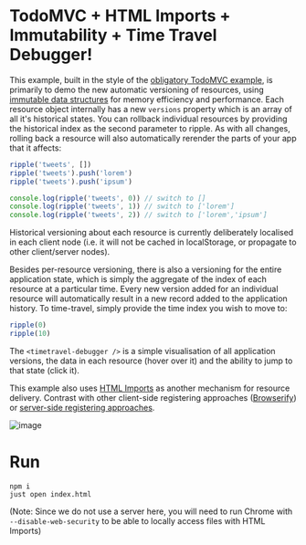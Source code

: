# TodoMVC + HTML Imports + Immutability + Time Travel Debugger!

This example, built in the style of the [obligatory TodoMVC example](https://github.com/tastejs/todomvc/), is primarily to demo the new automatic versioning of resources, using [immutable data structures](https://github.com/facebook/immutable-js) for memory efficiency and performance. Each resource object internally has a new `versions` property which is an array of all it's historical states. You can rollback individual resources by providing the historical index as the second parameter to ripple. As with all changes, rolling back a resource will also automatically rerender the parts of your app that it affects:

```js
ripple('tweets', [])
ripple('tweets').push('lorem')
ripple('tweets').push('ipsum')

console.log(ripple('tweets', 0)) // switch to []
console.log(ripple('tweets', 1)) // switch to ['lorem']
console.log(ripple('tweets', 2)) // switch to ['lorem','ipsum']
```

Historical versioning about each resource is currently deliberately localised in each client node (i.e. it will not be cached in localStorage, or propagate to other client/server nodes).

Besides per-resource versioning, there is also a versioning for the entire application state, which is simply the aggregate of the index of each resource at a particular time. Every new version added for an individual resource will automatically result in a new record added to the application history. To time-travel, simply provide the time index you wish to move to:

```js
ripple(0)
ripple(10)
```

The `<timetravel-debugger />` is a simple visualisation of all application versions, the data in each resource (hover over it) and the ability to jump to that state (click it).

This example also uses [HTML Imports](http://www.html5rocks.com/en/tutorials/webcomponents/imports/) as another mechanism for resource delivery. Contrast with other client-side registering approaches ([Browserify](https://github.com/pemrouz/ripple-examples/tree/master/flux-comparison)) or [server-side registering approaches](https://github.com/pemrouz/ripple-examples/blob/master/minimal-vanilla/index.js#L5-L10).

![image](https://cloud.githubusercontent.com/assets/2184177/6220345/2d46447e-b62d-11e4-843f-d62d3160d4f0.png)

# Run

```
npm i
just open index.html
```

(Note: Since we do not use a server here, you will need to run Chrome with `--disable-web-security` to be able to locally access files with HTML Imports)
